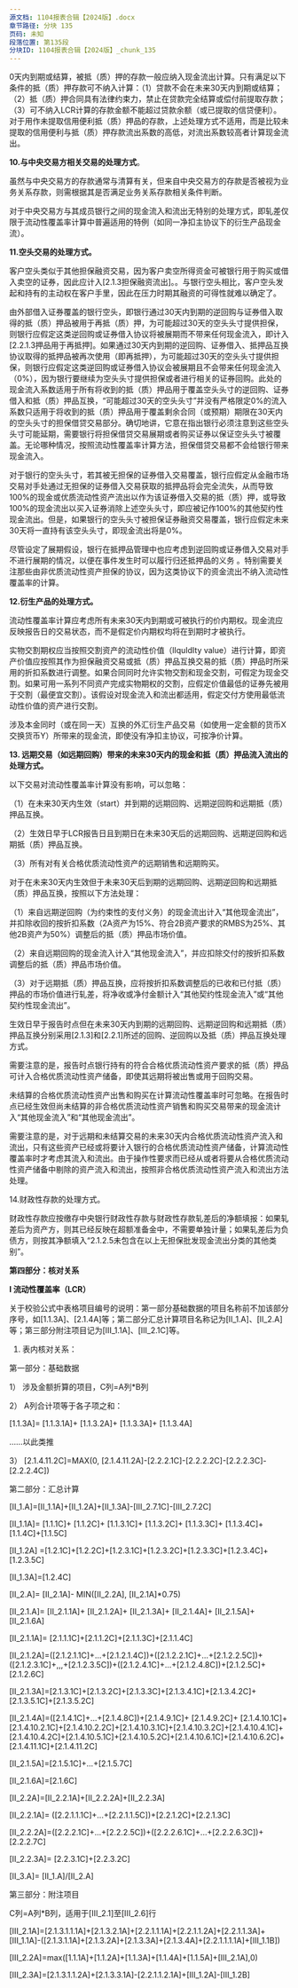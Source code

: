 ```yaml
---
源文档: 1104报表合辑【2024版】.docx
章节路径: 分块 135
页码: 未知
段落位置: 第135段
分块ID: 1104报表合辑【2024版】_chunk_135
---
```


0天内到期或结算，被抵（质）押的存款一般应纳入现金流出计算。只有满足以下条件的抵（质）押存款可不纳入计算：（1）贷款不会在未来30天内到期或结算；（2）抵（质）押合同具有法律约束力，禁止在贷款完全结算或偿付前提取存款；（3）可不纳入LCR计算的存款金额不能超过贷款余额（或已提取的信贷便利）。对于用作未提取信用便利抵（质）押品的存款，上述处理方式不适用，而是比较未提取的信用便利与抵（质）押存款流出系数的高低，对流出系数较高者计算现金流出。

**10.与中央交易方相关交易的处理方式**。

虽然与中央交易方的存款通常与清算有关，但来自中央交易方的存款是否被视为业务关系存款，则需根据其是否满足业务关系存款相关条件判断。

对于中央交易方与其成员银行之间的现金流入和流出无特别的处理方式，即轧差仅限于流动性覆盖率计算中普遍适用的特例（如同一净扣主协议下的衍生产品现金流）。

**11.空头交易的处理方式。**

客户空头类似于其他担保融资交易，因为客户卖空所得资金可被银行用于购买或借入卖空的证券，因此应计入[2.1.3担保融资流出]。。与银行空头相比，客户空头发起和持有的主动权在客户手里，因此在压力时期其融资的可得性就难以确定了。

由外部借入证券覆盖的银行空头，即银行通过30天内到期的逆回购与证券借入取得的抵（质）押品被用于再抵（质）押，为可能超过30天的空头头寸提供担保，则银行应假定这类逆回购或证券借入协议将被展期而不带来任何现金流入，即计入[2.2.1.3押品用于再抵押]。如果通过30天内到期的逆回购、证券借入、抵押品互换协议取得的抵押品被再次使用（即再抵押），为可能超过30天的空头头寸提供担保，则银行应假定这类逆回购或证券借入协议会被展期且不会带来任何现金流入（0%），因为银行要继续为空头头寸提供担保或者进行相关的证券回购。此处的现金流入系数适用于所有将收到的抵（质）押品用于覆盖空头头寸的逆回购、证券借入和抵（质）押品互换，“可能超过30天的空头头寸”并没有严格限定0%的流入系数只适用于将收到的抵（质）押品用于覆盖剩余合同（或预期）期限在30天内的空头头寸的担保借贷交易部分。确切地讲，它意在指出银行必须注意到这些空头头寸可能延期，需要银行将担保借贷交易展期或者购买证券以保证空头头寸被覆盖。无论哪种情况，按照流动性覆盖率计算方法，担保借贷交易都不会给银行带来现金流入。

对于银行的空头头寸，若其被无担保的证券借入交易覆盖，银行应假定从金融市场交易对手处通过无担保的证券借入交易获取的抵押品将会完全流失，从而导致100%的现金或优质流动性资产流出以作为该证券借入交易的抵（质）押，或导致100%的现金流出以买入证券消除上述空头头寸，即应被记作100%的其他契约性现金流出。但是，如果银行的空头头寸被担保证券融资交易覆盖，银行应假定未来30天将一直持有该空头头寸，即现金流出将是0%。

尽管设定了展期假设，银行在抵押品管理中也应考虑到逆回购或证券借入交易对手不进行展期的情况，以便在事件发生时可以履行归还抵押品的义务 。特别需要关注那些由非优质流动性资产担保的协议，因为这类协议下的资金流出不纳入流动性覆盖率的计算。

**12.衍生产品的处理方式。**

流动性覆盖率计算应考虑所有未来30天内到期或可被执行的价内期权。现金流应反映报告日的交易状态，而不是假定价内期权均将在到期时才被执行。

实物交割期权应当按照交割资产的流动性价值（lIquIdIty value）进行计算，即资产价值应按照其作为担保融资交易或抵（质）押品互换交易的抵（质）押品时所采用的折扣系数进行调整。如果合同同时允许实物交割和现金交割，可假定为现金交割。如果可用一系列不同资产完成实物期权的交割，应假定价值最低的证券先被用于交割（最便宜交割）。该假设对现金流入和流出都适用，假定交付方使用最低流动性价值的资产进行交割。

涉及本金同时（或在同一天）互换的外汇衍生产品交易（如使用一定金额的货币X交换货币Y）所带来的现金流，即使没有净扣主协议，可按净价计算。

**13. 远期交易（如远期回购）带来的未来30天内的现金和抵（质）押品流入流出的处理方式。**

以下交易对流动性覆盖率计算没有影响，可以忽略：

（1）在未来30天内生效（start）并到期的远期回购、远期逆回购和远期抵（质）押品互换。

（2）生效日早于LCR报告日且到期日在未来30天后的远期回购、远期逆回购和远期抵（质）押品互换。

（3）所有对有关合格优质流动性资产的远期销售和远期购买。

对于在未来30天内生效但于未来30天后到期的远期回购、远期逆回购和远期抵（质）押品互换，按照以下方法处理：

（1）来自远期逆回购（为约束性的支付义务）的现金流出计入“其他现金流出”，并扣除收回的按折扣系数（2A资产为15%、符合2B资产要求的RMBS为25%、其他2B资产为50%）调整后的抵（质）押品市场价值。

（2）来自远期回购的现金流入计入“其他现金流入”，并应扣除交付的按折扣系数调整后的抵（质）押品市场价值。

（3）对于远期抵（质）押品互换，应将按折扣系数调整后的已收和已付抵（质）押品的市场价值进行轧差，将净收或净付金额计入“其他契约性现金流入”或“其他契约性现金流出”。

生效日早于报告时点但在未来30天内到期的远期回购、远期逆回购和远期抵（质）押品互换分别采用[2.1.3]和[2.2.1]所述的回购、逆回购以及抵（质）押品互换处理方式。

需要注意的是，报告时点银行持有的符合合格优质流动性资产要求的抵（质）押品可计入合格优质流动性资产储备，即使其远期将被出售或用于回购交易。

未结算的合格优质流动性资产出售和购买在计算流动性覆盖率时可忽略。在报告时点已经生效但尚未结算的非合格优质流动性资产销售和购买交易带来的现金流计入“其他现金流入”和“其他现金流出”。

需要注意的是，对于远期和未结算交易的未来30天内合格优质流动性资产流入和流出，只有这些资产已经或将要计入银行的合格优质流动性资产储备，计算流动性覆盖率时才考虑其流入和流出。由于操作性要求而已经从或者将要从合格优质流动性资产储备中剔除的资产流入和流出，按照非合格优质流动性资产流入和流出方法处理。

14.财政性存款的处理方式。

财政性存款应按缴存中央银行财政性存款与财政性存款轧差后的净额填报：如果轧差后为资产方，则其已经反映在超额准备金中，不需要单独计量；如果轧差后为负债方，则按其净额填入“2.1.2.5未包含在以上无担保批发现金流出分类的其他类别”。

**第四部分：核对关系**

**I 流动性覆盖率（LCR）**

关于校验公式中表格项目编号的说明：第一部分基础数据的项目名称前不加该部分序号，如[1.1.3A]、[2.1.4A]等；第二部分汇总计算项目名称记为[II\_1.A]、[II\_2.A]等；第三部分附注项目记为[III\_1.1A]、[III\_2.1C]等。

1. 表内核对关系：

第一部分：基础数据

1） 涉及金额折算的项目，C列=A列\*B列

2） A列合计项等于各子项之和：

[1.1.3A]= [1.1.3.1A]+ [1.1.3.2A]+ [1.1.3.3A]+ [1.1.3.4A]

……以此类推

3） [2.1.4.11.2C]=MAX(0, [2.1.4.11.2A]-[2.2.2.1C]-[2.2.2.2C]-[2.2.2.3C]-[2.2.2.4C])

第二部分：汇总计算

[II\_1.A]=[II\_1.1A]+[II\_1.2A]+[II\_1.3A]-[III\_2.7.1C]-[III\_2.7.2C]

[II\_1.1A]= [1.1.1C]+ [1.1.2C]+ [1.1.3.1C]+ [1.1.3.2C]+ [1.1.3.3C]+ [1.1.3.4C]+[1.1.4C]+[1.1.5C]

[II\_1.2A] =[1.2.1C]+[1.2.2C]+[1.2.3.1C]+[1.2.3.2C]+[1.2.3.3C]+[1.2.3.4C]+[1.2.3.5C]

[II\_1.3A]=[1.2.4C]

[II\_2.A]= [II\_2.1A]- MIN([II\_2.2A], [II\_2.1A]\*0.75)

[II\_2.1.A]= [II\_2.1.1A]+ [II\_2.1.2A]+ [II\_2.1.3A]+ [II\_2.1.4A]+ [II\_2.1.5A]+ [II\_2.1.6A]

[II\_2.1.1A]= [2.1.1.1C]+[2.1.1.2C]+[2.1.1.3C]+[2.1.1.4C]

[II\_2.1.2A]=([2.1.2.1.1C]+...+[2.1.2.1.4C])+([2.1.2.2.1C]+...+[2.1.2.2.5C])+ ([2.1.2.3.1C]+,,,+[2.1.2.3.5C])+([2.1.2.4.1C]+...+[2.1.2.4.8C])+[2.1.2.5C]+ [2.1.2.6C]

[II\_2.1.3A]=[2.1.3.1C]+[2.1.3.2C]+[2.1.3.3C]+[2.1.3.4.1C]+[2.1.3.4.2C]+ [2.1.3.5.1C]+[2.1.3.5.2C]

[II\_2.1.4A]=([2.1.4.1C]+...+[2.1.4.8C])+[2.1.4.9.1C]+ [2.1.4.9.2C]+ [2.1.4.10.1C]+[2.1.4.10.2.1C]+[2.1.4.10.2.2C]+[2.1.4.10.3.1C]+[2.1.4.10.3.2C]+[2.1.4.10.4.1C]+[2.1.4.10.4.2C]+[2.1.4.10.5.1C]+[2.1.4.10.5.2C]+[2.1.4.10.6.1C]+[2.1.4.10.6.2C]+[2.1.4.11.1C]+[2.1.4.11.2C]

[II\_2.1.5A]=[2.1.5.1C]+...+[2.1.5.7C]

[II\_2.1.6A]=[2.1.6C]

[II\_2.2A]=[II\_2.2.1A]+[II\_2.2.2A]+[II\_2.2.3A]

[II\_2.2.1A]= ([2.2.1.1.1C]+...+[2.2.1.1.5C])+[2.2.1.2C]+[2.2.1.3C]

[II\_2.2.2A]=([2.2.2.1C]+...+[2.2.2.5C])+([2.2.2.6.1C]+...+[2.2.2.6.3C])+ [2.2.2.7C]

[II\_2.2.3A]= [2.2.3.1C]+[2.2.3.2C]

[II\_3.A]= [II\_1.A]/[II\_2.A]

第三部分：附注项目

C列=A列\*B列，适用于[III\_2.1]至[III\_2.6]行

[III\_2.1A]=[2.1.3.1.1.1A]+[2.1.3.2.1A]+[2.2.1.1.1A]+[2.2.1.1.2A]+[2.2.1.1.3A]+[III\_1.1A]-([2.1.3.1.1A]+[2.1.3.2A]+[2.1.3.3A]+[2.1.3.4A]+[2.2.1.1.1.1A]+[III\_1.1B])

[III\_2.2A]=max([1.1.1A]+[1.1.2A]+[1.1.3A]+[1.1.4A]+[1.1.5A]+[III\_2.1A],0)

[III\_2.3A]=[2.1.3.1.1.2A]+[2.1.3.3.1A]-[2.2.1.1.2.1A]+[III\_1.2A]-[III\_1.2B]